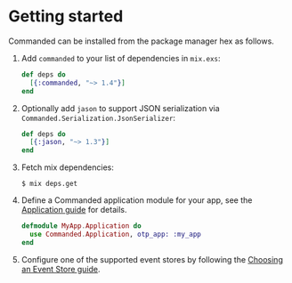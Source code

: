 # Getting started

Commanded can be installed from the package manager hex as follows.

1. Add `commanded` to your list of dependencies in `mix.exs`:

    ```elixir
    def deps do
      [{:commanded, "~> 1.4"}]
    end
    ```

2. Optionally add `jason` to support JSON serialization via `Commanded.Serialization.JsonSerializer`:

    ```elixir
    def deps do
      [{:jason, "~> 1.3"}]
    end
    ```

3. Fetch mix dependencies:

    ```console
    $ mix deps.get
    ```

4. Define a Commanded application module for your app, see the [Application guide](https://hexdocs.pm/commanded/application.html) for details.

    ```elixir
    defmodule MyApp.Application do
      use Commanded.Application, otp_app: :my_app
    end
    ```

5. Configure one of the supported event stores by following the [Choosing an Event Store guide](https://hexdocs.pm/commanded/choosing-an-event-store.html).
